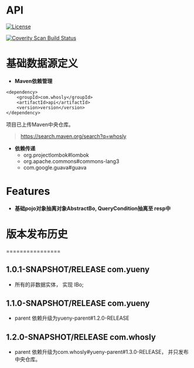 # API

[![License](https://img.shields.io/badge/License-Apache%202.0-blue.svg)](https://opensource.org/licenses/Apache-2.0)

<a href="">
  <img alt="Coverity Scan Build Status" src="https://img.shields.io/coverity/scan/8244.svg"/>
</a>


# 基础数据源定义
* **Maven依赖管理**
```
<dependency>
    <groupId>com.whosly</groupId>
    <artifactId>api</artifactId>
    <version>version</version>
</dependency>
```

项目已上传Maven中央仓库。
> https://search.maven.org/search?q=whosly
   
* **依赖传递**
   * org.projectlombok#lombok
   * org.apache.commons#commons-lang3
   * com.google.guava#guava

# Features
* **基础pojo对象抽离对象AbstractBo, QueryCondition抽离至 resp中**


# 版本发布历史
================
## 1.0.1-SNAPSHOT/RELEASE   <groupId>com.yueny</groupId>
* 所有的非数据实体， 实现 IBo;

## 1.1.0-SNAPSHOT/RELEASE   <groupId>com.yueny</groupId>
* parent 依赖升级为yueny-parent#1.2.0-RELEASE

## 1.2.0-SNAPSHOT/RELEASE   <groupId>com.whosly</groupId>
* parent 依赖升级为com.whosly#yueny-parent#1.3.0-RELEASE， 并只发布中央仓库。
